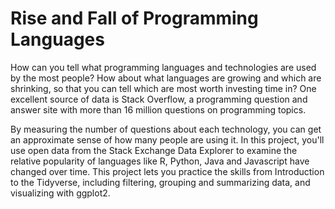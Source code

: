 # Rise and Fall of Programming Languages
How can you tell what programming languages and technologies are used by the most people? How about what languages are growing and which are shrinking, so that you can tell which are most worth investing time in? One excellent source of data is Stack Overflow, a programming question and answer site with more than 16 million questions on programming topics. 

By measuring the number of questions about each technology, you can get an approximate sense of how many people are using it. In this project, you'll use open data from the Stack Exchange Data Explorer to examine the relative popularity of languages like R, Python, Java and Javascript have changed over time. This project lets you practice the skills from Introduction to the Tidyverse, including filtering, grouping and summarizing data, and visualizing with ggplot2.

